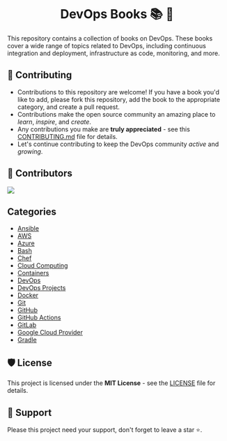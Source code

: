# <h1 align="center">DevOps Books  📚 📖 </h1>

This repository contains a collection of books on DevOps. These books cover a wide range of topics related to DevOps, including continuous integration and deployment, infrastructure as code, monitoring, and more.

## 🧰 Contributing

- Contributions to this repository are welcome! If you have a book you'd like to add, please fork this repository, add the book to the appropriate category, and create a pull request.
- Contributions make the open source community an amazing place to _learn_, _inspire_, and _create_.
- Any contributions you make are **truly appreciated** - see this [CONTRIBUTING.md](CONTRIBUTING.md) file for details.
- Let's continue contributing to keep the DevOps community _active_ and _growing_.

## 🤝 Contributors

<a href="https://github.com/DevOps-Projects-Ideas/DevOps-Books/graphs/contributors">
  <img src="https://contrib.rocks/image?repo=DevOps-Projects-Ideas/DevOps-Books" />
</a>

## Categories

- [Ansible](Ansible)
- [AWS](AWS)
- [Azure](Azure)
- [Bash](Bash)
- [Chef](Chef)
- [Cloud Computing](Cloud%20Computing)
- [Containers](Containers)
- [DevOps](DevOps)
- [DevOps Projects](DevOps%20Projects)
- [Docker](Docker)
- [Git](Git)
- [GitHub](GitHub)
- [GitHub Actions](Github%20Actions)
- [GitLab](GitLab)
- [Google Cloud Provider](Google%20Cloud%20Provider)
- [Gradle](Gradle)

## 🛡️ License

This project is licensed under the **MIT License** - see the [LICENSE](LICENSE) file for details.

## 🙏 Support

Please this project need your support, don't forget to leave a star ⭐️.
